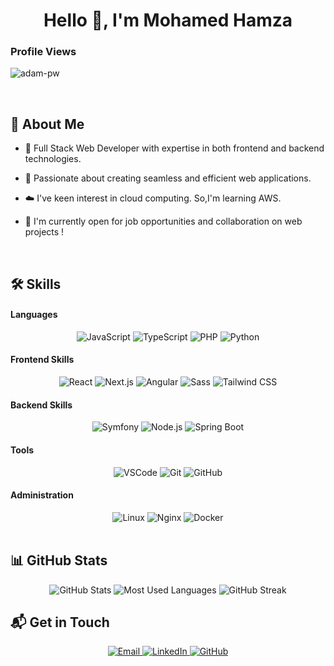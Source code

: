 <h1 align="center"> Hello 👋, I'm Mohamed Hamza </h1>

<p align="right"> <h3>Profile Views</h3> <img src="https://komarev.com/ghpvc/?username=hamza-med&label=Profile%20views&color=0e75b6&style=flat"
    alt="adam-pw" /> 
  </p>
<br/>

## 💼 About Me
- 🌱 Full Stack Web Developer with expertise in both frontend and backend technologies.
  
- 🔭 Passionate about creating seamless and efficient web applications.

- ☁️ I've keen interest in cloud computing. So,I'm learning AWS.
  
- 🤝 I'm currently open for job opportunities and collaboration on web projects !
<br/>

## 🛠️ Skills

#### Languages

<div align="center">
  <img src="https://img.shields.io/badge/-JavaScript-F7DF1E?style=flat&logo=javascript&logoColor=white" alt="JavaScript" />
  <img src="https://img.shields.io/badge/-TypeScript-3178C6?style=flat&logo=typescript&logoColor=white" alt="TypeScript" />
  <img src="https://img.shields.io/badge/-PHP-777BB4?style=flat&logo=php&logoColor=white" alt="PHP" /> 
  <img src="https://img.shields.io/badge/-Python-3776AB?style=flat&logo=python&logoColor=white" alt="Python"/>
</div>
  
</div>

#### Frontend Skills

<div align="center">
  <img src="https://img.shields.io/badge/-React-61DAFB?style=flat&logo=react&logoColor=white" alt="React" />
  <img src="https://img.shields.io/badge/-Next.js-000000?style=flat&logo=next.js&logoColor=white" alt="Next.js" />
  <img src="https://img.shields.io/badge/-Angular-DD0031?style=flat&logo=angular&logoColor=white" alt="Angular" />
  <img src="https://img.shields.io/badge/-Sass-CC6699?style=flat&logo=sass&logoColor=white" alt="Sass" />
  <img src="https://img.shields.io/badge/-Tailwind%20CSS-38B2AC?style=flat&logo=tailwind-css&logoColor=white" alt="Tailwind CSS" />
</div>

#### Backend Skills

<div align="center">
  <img src="https://img.shields.io/badge/-Symfony-000000?style=flat&logo=symfony&logoColor=white" alt="Symfony" />
  <img src="https://img.shields.io/badge/-Node.js-339933?style=flat&logo=node.js&logoColor=white" alt="Node.js" />
  <img src="https://img.shields.io/badge/-Spring%20Boot-6DB33F?style=flat&logo=spring-boot&logoColor=white" alt="Spring Boot" />
</div>

#### Tools

<div align="center">
  <img src="https://img.shields.io/badge/-VSCode-007ACC?style=flat&logo=visual-studio-code&logoColor=white" alt="VSCode" />
  <img src="https://img.shields.io/badge/-Git-F05032?style=flat&logo=git&logoColor=white" alt="Git" />
  <img src="https://img.shields.io/badge/-GitHub-181717?style=flat&logo=github&logoColor=white" alt="GitHub" />
</div>

#### Administration

<div align="center">
  <img src="https://img.shields.io/badge/-Linux-FCC624?style=flat&logo=linux&logoColor=white" alt="Linux" />
  <img src="https://img.shields.io/badge/-Nginx-009639?style=flat&logo=nginx&logoColor=white" alt="Nginx" />
  <img src="https://img.shields.io/badge/-Docker-2496ED?style=flat&logo=docker&logoColor=white" alt="Docker" />
</div>
<br/>

## 📊 GitHub Stats

<div align="center">
  <img src="https://github-readme-stats.vercel.app/api?username=hamza-med&show_icons=true&theme=radical" alt="GitHub Stats" />
  <img src="https://github-readme-stats.vercel.app/api/top-langs/?username=hamza-med&layout=compact&theme=radical" alt="Most Used Languages" />
  <img src="https://github-readme-streak-stats.herokuapp.com/?user=hamza-med&theme=radical" alt="GitHub Streak" />
</div>

## 📬 Get in Touch

<div align="center">
  <a href="mailto:mohamed.hamza@enicar.ucar.tn">
    <img src="https://img.shields.io/badge/-Email-D14836?style=flat&logo=gmail&logoColor=white" alt="Email" />
  </a>
  <a href="https://www.linkedin.com/in/mohamed-hamza2/">
    <img src="https://img.shields.io/badge/-LinkedIn-0077B5?style=flat&logo=linkedin&logoColor=white" alt="LinkedIn" />
  </a>
  <a href="https://github.com/hamza-med">
    <img src="https://img.shields.io/badge/-GitHub-181717?style=flat&logo=github&logoColor=white" alt="GitHub" />
  </a>
</div>


